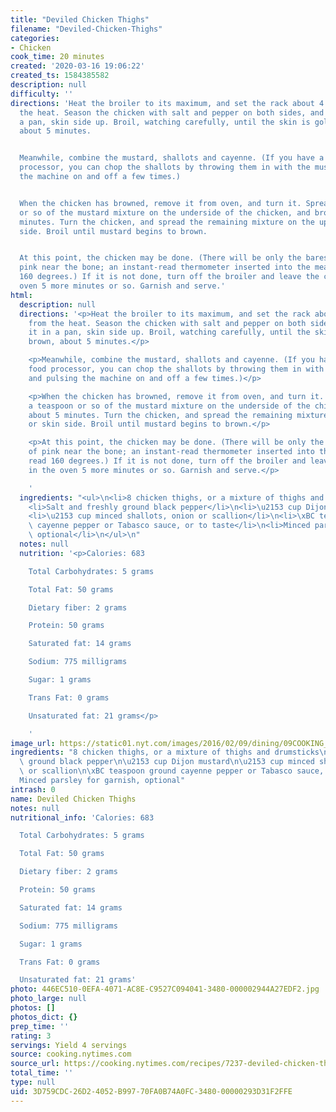 ```yaml
---
title: "Deviled Chicken Thighs"
filename: "Deviled-Chicken-Thighs"
categories:
- Chicken
cook_time: 20 minutes
created: '2020-03-16 19:06:22'
created_ts: 1584385582
description: null
difficulty: ''
directions: 'Heat the broiler to its maximum, and set the rack about 4 inches from
  the heat. Season the chicken with salt and pepper on both sides, and place it in
  a pan, skin side up. Broil, watching carefully, until the skin is golden brown,
  about 5 minutes.


  Meanwhile, combine the mustard, shallots and cayenne. (If you have a small food
  processor, you can chop the shallots by throwing them in with the mustard and pulsing
  the machine on and off a few times.)


  When the chicken has browned, remove it from oven, and turn it. Spread just a teaspoon
  or so of the mustard mixture on the underside of the chicken, and broil about 5
  minutes. Turn the chicken, and spread the remaining mixture on the upper, or skin
  side. Broil until mustard begins to brown.


  At this point, the chicken may be done. (There will be only the barest trace of
  pink near the bone; an instant-read thermometer inserted into the meat will read
  160 degrees.) If it is not done, turn off the broiler and leave the chicken in the
  oven 5 more minutes or so. Garnish and serve.'
html:
  description: null
  directions: '<p>Heat the broiler to its maximum, and set the rack about 4 inches
    from the heat. Season the chicken with salt and pepper on both sides, and place
    it in a pan, skin side up. Broil, watching carefully, until the skin is golden
    brown, about 5 minutes.</p>

    <p>Meanwhile, combine the mustard, shallots and cayenne. (If you have a small
    food processor, you can chop the shallots by throwing them in with the mustard
    and pulsing the machine on and off a few times.)</p>

    <p>When the chicken has browned, remove it from oven, and turn it. Spread just
    a teaspoon or so of the mustard mixture on the underside of the chicken, and broil
    about 5 minutes. Turn the chicken, and spread the remaining mixture on the upper,
    or skin side. Broil until mustard begins to brown.</p>

    <p>At this point, the chicken may be done. (There will be only the barest trace
    of pink near the bone; an instant-read thermometer inserted into the meat will
    read 160 degrees.) If it is not done, turn off the broiler and leave the chicken
    in the oven 5 more minutes or so. Garnish and serve.</p>

    '
  ingredients: "<ul>\n<li>8 chicken thighs, or a mixture of thighs and drumsticks</li>\n\
    <li>Salt and freshly ground black pepper</li>\n<li>\u2153 cup Dijon mustard</li>\n\
    <li>\u2153 cup minced shallots, onion or scallion</li>\n<li>\xBC teaspoon ground\
    \ cayenne pepper or Tabasco sauce, or to taste</li>\n<li>Minced parsley for garnish,\
    \ optional</li>\n</ul>\n"
  notes: null
  nutrition: '<p>Calories: 683

    Total Carbohydrates: 5 grams

    Total Fat: 50 grams

    Dietary fiber: 2 grams

    Protein: 50 grams

    Saturated fat: 14 grams

    Sodium: 775 milligrams

    Sugar: 1 grams

    Trans Fat: 0 grams

    Unsaturated fat: 21 grams</p>

    '
image_url: https://static01.nyt.com/images/2016/02/09/dining/09COOKING_BAKEDCHICKEN2/09COOKING_BAKEDCHICKEN2-articleLarge-v2.jpg
ingredients: "8 chicken thighs, or a mixture of thighs and drumsticks\nSalt and freshly\
  \ ground black pepper\n\u2153 cup Dijon mustard\n\u2153 cup minced shallots, onion\
  \ or scallion\n\xBC teaspoon ground cayenne pepper or Tabasco sauce, or to taste\n\
  Minced parsley for garnish, optional"
intrash: 0
name: Deviled Chicken Thighs
notes: null
nutritional_info: 'Calories: 683

  Total Carbohydrates: 5 grams

  Total Fat: 50 grams

  Dietary fiber: 2 grams

  Protein: 50 grams

  Saturated fat: 14 grams

  Sodium: 775 milligrams

  Sugar: 1 grams

  Trans Fat: 0 grams

  Unsaturated fat: 21 grams'
photo: 446EC510-0EFA-4071-AC8E-C9527C094041-3480-000002944A27EDF2.jpg
photo_large: null
photos: []
photos_dict: {}
prep_time: ''
rating: 3
servings: Yield 4 servings
source: cooking.nytimes.com
source_url: https://cooking.nytimes.com/recipes/7237-deviled-chicken-thighs?action=click&module=Global%20Search%20Recipe%20Card&pgType=search&rank=1
total_time: ''
type: null
uid: 3D759CDC-26D2-4052-B997-70FA0B74A0FC-3480-00000293D31F2FFE
---
```

